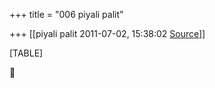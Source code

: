 +++
title = "006 piyali palit"

+++
[[piyali palit	2011-07-02, 15:38:02 [Source](https://groups.google.com/g/bvparishat/c/CEP7iGtDTCs)]]



[TABLE]



